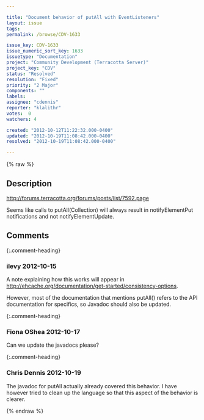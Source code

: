 ```yaml
---

title: "Document behavior of putAll with EventListeners"
layout: issue
tags: 
permalink: /browse/CDV-1633

issue_key: CDV-1633
issue_numeric_sort_key: 1633
issuetype: "Documentation"
project: "Community Development (Terracotta Server)"
project_key: "CDV"
status: "Resolved"
resolution: "Fixed"
priority: "2 Major"
components: ""
labels: 
assignee: "cdennis"
reporter: "klalithr"
votes:  0
watchers: 4

created: "2012-10-12T11:22:32.000-0400"
updated: "2012-10-19T11:08:42.000-0400"
resolved: "2012-10-19T11:08:42.000-0400"

---
```




{% raw %}



## Description

<div markdown="1" class="description">

http://forums.terracotta.org/forums/posts/list/7592.page

Seems like calls to putAll(Collection<Element>) will always result in notifyElementPut notifications and not notifyElementUpdate.

</div>

## Comments


{:.comment-heading}
### **ilevy** <span class="date">2012-10-15</span>

<div markdown="1" class="comment">

A note explaining how this works will appear in http://ehcache.org/documentation/get-started/consistency-options.

However, most of the documentation that mentions putAll() refers to the API documentation for specifics, so Javadoc should also be updated.

</div>


{:.comment-heading}
### **Fiona OShea** <span class="date">2012-10-17</span>

<div markdown="1" class="comment">

Can we update the javadocs please?

</div>


{:.comment-heading}
### **Chris Dennis** <span class="date">2012-10-19</span>

<div markdown="1" class="comment">

The javadoc for putAll actually already covered this behavior.  I have however tried to clean up the language so that this aspect of the behavior is clearer.

</div>



{% endraw %}
